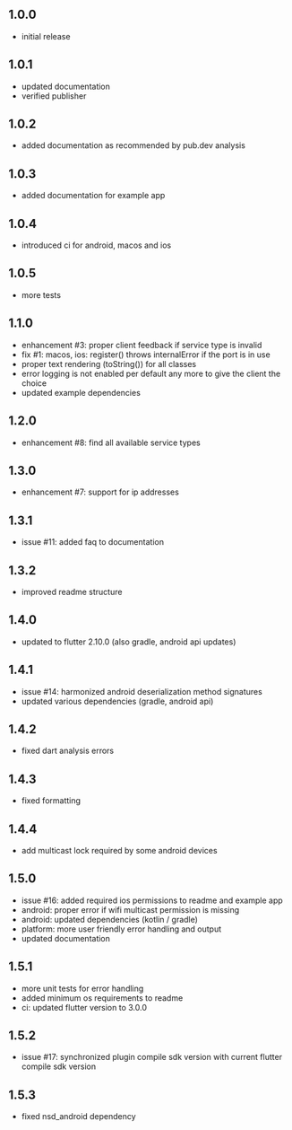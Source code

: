 ## 1.0.0

* initial release

## 1.0.1

* updated documentation
* verified publisher

## 1.0.2

* added documentation as recommended by pub.dev analysis

## 1.0.3

* added documentation for example app

## 1.0.4

* introduced ci for android, macos and ios 

## 1.0.5

* more tests

## 1.1.0

* enhancement #3: proper client feedback if service type is invalid
* fix #1: macos, ios: register() throws internalError if the port is in use
* proper text rendering (toString()) for all classes
* error logging is not enabled per default any more to give the client the choice
* updated example dependencies

## 1.2.0

* enhancement #8: find all available service types

## 1.3.0

* enhancement #7: support for ip addresses

## 1.3.1

* issue #11: added faq to documentation

## 1.3.2

* improved readme structure

## 1.4.0

* updated to flutter 2.10.0 (also gradle, android api updates)

## 1.4.1

* issue #14: harmonized android deserialization method signatures
* updated various dependencies (gradle, android api)

## 1.4.2

* fixed dart analysis errors

## 1.4.3

* fixed formatting

## 1.4.4

* add multicast lock required by some android devices

## 1.5.0

* issue #16: added required ios permissions to readme and example app
* android: proper error if wifi multicast permission is missing
* android: updated dependencies (kotlin / gradle)
* platform: more user friendly error handling and output
* updated documentation

## 1.5.1

* more unit tests for error handling
* added minimum os requirements to readme
* ci: updated flutter version to 3.0.0

## 1.5.2

* issue #17: synchronized plugin compile sdk version with current flutter compile sdk version

## 1.5.3

* fixed nsd_android dependency